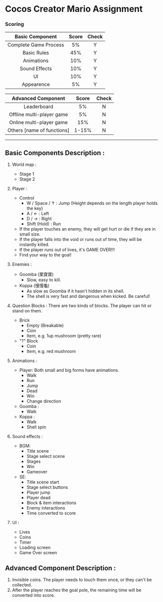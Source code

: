# Cocos Creator Mario Assignment

### Scoring

|**Basic Component**|**Score**|**Check**|
|:-:|:-:|:-:|
|Complete Game Process|5%|Y|
|Basic Rules|45%|Y|
|Animations|10%|Y|
|Sound Effects|10%|Y|
|UI|10%|Y|
|Appearence|5%|Y|

|**Advanced Component**|**Score**|**Check**|
|:-:|:-:|:-:|
|Leaderboard|5%|N|
|Offline multi-player game|5%|N|
|Online multi-player game|15%|N|
|Others [name of functions]|1-15%|N|

---

## Basic Components Description : 
1. World map : 
    * Stage 1
    * Stage 2

2. Player : 
    * Control
        * W / Space / ↑ : Jump (Height depends on the length player holds the key)
        * A / ← : Left
        * D / → : Right
        * Shift (Hold) : Run
    * If the player touches an enemy, they will get hurt or die if they are in small size.
    * If the player falls into the void or runs out of time, they will be instantly killed.
    * If the player runs out of lives, it's GAME OVER!!!
    * Find your way to the goal!
3. Enemies : 
    * Goomba (栗寶寶)
        * Slow, easy to kill.
    * Koppa (慢慢龜)
        * As slow as Goomba if it hasn't hidden in its shell.
        * The shell is very fast and dangerous when kicked. Be careful!
4. Question Blocks : There are two kinds of blocks. The player can hit or stand on them.
    * Brick
        * Empty (Breakable)
        * Coin
        * Item, e.g. 1up mushroom (pretty rare)
    * "?" Block
        * Coin
        * Item, e.g. red mushroom
5. Animations : 
    * Player: Both small and big forms have animations.
        * Walk
        * Run
        * Jump
        * Dead
        * Win
        * Change direction
    * Goomba : 
        * Walk
    * Koppa : 
        * Walk
        * Shell spin
6. Sound effects : 
    * BGM: 
        * Title scene
        * Stage select scene
        * Stages
        * Win
        * Gameover
    * SE: 
        * Title scene start
        * Stage select buttons
        * Player jump
        * Player dead
        * Block & item interactions
        * Enemy interactions
        * Time converted to score
7. UI : 
    * Lives
    * Coins
    * Timer
    * Loading screen 
    * Game Over screen

## Advanced Component Description : 
1. Invisible coins. The player needs to touch them once, or they can't be collected.
2. After the player reaches the goal pole, the remaining time will be converted into score.
